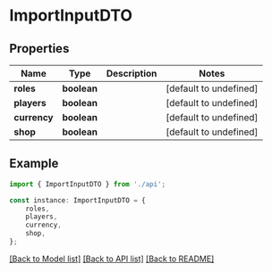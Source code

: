 # ImportInputDTO


## Properties

Name | Type | Description | Notes
------------ | ------------- | ------------- | -------------
**roles** | **boolean** |  | [default to undefined]
**players** | **boolean** |  | [default to undefined]
**currency** | **boolean** |  | [default to undefined]
**shop** | **boolean** |  | [default to undefined]

## Example

```typescript
import { ImportInputDTO } from './api';

const instance: ImportInputDTO = {
    roles,
    players,
    currency,
    shop,
};
```

[[Back to Model list]](../README.md#documentation-for-models) [[Back to API list]](../README.md#documentation-for-api-endpoints) [[Back to README]](../README.md)
